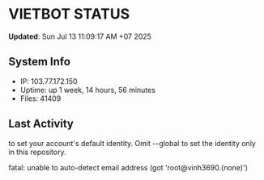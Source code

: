 # VIETBOT STATUS
**Updated**: Sun Jul 13 11:09:17 AM +07 2025

## System Info
- IP: 103.77.172.150
- Uptime: up 1 week, 14 hours, 56 minutes
- Files: 41409

## Last Activity

to set your account's default identity.
Omit --global to set the identity only in this repository.

fatal: unable to auto-detect email address (got 'root@vinh3690.(none)')
